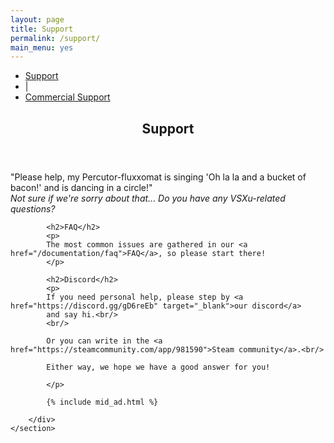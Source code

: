 ```yaml
---
layout: page
title: Support
permalink: /support/
main_menu: yes
---
```

<div id="main" class="alt">
    <section id="one">
        <div class="inner">
            <ul class="actions horizontal">
                <li><a href="/support" class="button special">Support</a></li>
                <li>|</li>
                <li><a href="/support/commercial" class="button">Commercial Support</a></li>
            </ul>
            <header class="major">
                <h1>Support</h1>
            </header>
            <p>
                "Please help, my Percutor-fluxxomat is singing 'Oh la la and a bucket of bacon!' and is dancing in a circle!"<br/>
                <i>Not sure if we're sorry about that... Do you have any VSXu-related questions?</i>
            </p>
            
            <h2>FAQ</h2>
            <p>
            The most common issues are gathered in our <a href="/documentation/faq">FAQ</a>, so please start there!
            </p>

            <h2>Discord</h2>
            <p>
            If you need personal help, please step by <a href="https://discord.gg/gD6reEb" target="_blank">our discord</a> 
            and say hi.<br/>
            <br/>
            
            Or you can write in the <a href="https://steamcommunity.com/app/981590">Steam community</a>.<br/>
            
            Either way, we hope we have a good answer for you!

            </p>
            
            {% include mid_ad.html %}
            
        </div>
    </section>
</div>
